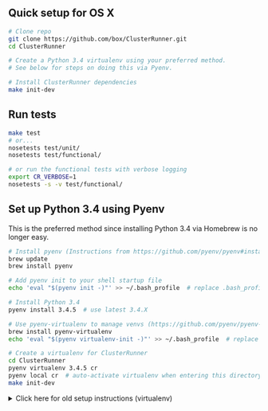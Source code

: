 Quick setup for OS X
-----------
```bash
# Clone repo
git clone https://github.com/box/ClusterRunner.git
cd ClusterRunner

# Create a Python 3.4 virtualenv using your preferred method.
# See below for steps on doing this via Pyenv.

# Install ClusterRunner dependencies
make init-dev
```


Run tests
--------------
```bash
make test
# or...
nosetests test/unit/
nosetests test/functional/

# or run the functional tests with verbose logging
export CR_VERBOSE=1
nosetests -s -v test/functional/
```


Set up Python 3.4 using Pyenv
---------------
This is the preferred method since installing Python 3.4 via Homebrew is no longer easy.
```bash
# Install pyenv (Instructions from https://github.com/pyenv/pyenv#installation)
brew update
brew install pyenv

# Add pyenv init to your shell startup file 
echo 'eval "$(pyenv init -)"' >> ~/.bash_profile  # replace .bash_profile with whatever you use (.bashrc, .profile, etc.) 

# Install Python 3.4
pyenv install 3.4.5  # use latest 3.4.X

# Use pyenv-virtualenv to manage venvs (https://github.com/pyenv/pyenv-virtualenv)
brew install pyenv-virtualenv
echo 'eval "$(pyenv virtualenv-init -)"' >> ~/.bash_profile  # replace .bash_profile with whatever you use (.bashrc, .profile, etc.) 

# Create a virtualenv for ClusterRunner
cd ClusterRunner
pyenv virtualenv 3.4.5 cr
pyenv local cr  # auto-activate virtualenv when entering this directory
make init-dev
```


<details>
<summary>Click here for old setup instructions (virtualenv)</summary>

```bash
# Install Python 3.4
brew update
brew install python3  # Note! This is now out of date and will install a later version of python. :(
python3 -V  # should be 3.4.x

# Install pip, virtualenv, virtualenvwrapper if you don't have them
wget https://bootstrap.pypa.io/get-pip.py
python get-pip.py
pip install virtualenv
pip install virtualenvwrapper

# Add the next two lines to your shell startup file (.bashrc, .profile, etc.)
export WORKON_HOME=$HOME/.virtualenvs  # add to .bashrc
source virtualenvwrapper.sh  # add to .bashrc

# Create your ClusterRunner virtualenv
mkvirtualenv -p /usr/local/bin/python3.4 clusterrunner

# Install ClusterRunner dependencies into virtualenv
workon clusterrunner
make init-dev
```
</details>

